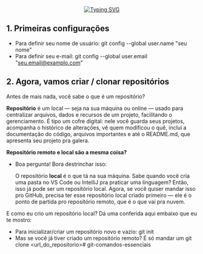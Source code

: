 <div align="center">
  <a href="https://git.io/typing-svg">
    <img src="https://readme-typing-svg.demolab.com?font=Fira+Code&weight=700&size=22&duration=3000&pause=1000&color=FFD700&center=true&vCenter=true&width=900&lines=Dominando+o+Git:+Seu+Guia+Essencial+Multilingue+(PT,+EN,+ES)" alt="Typing SVG">
  </a>
</div>

## 1. Primeiras configurações

- Para definir seu nome de usuário: git config --global user.name "seu nome"
- Para definir seu e-mail: git config --global user.email "seu.email@examplo.com"

## 2. Agora, vamos criar / clonar repositórios

Antes de mais nada, você sabe o que é um repositório?

<span><strong>Repositório</strong></span> é um local — seja na sua máquina ou online — usado para centralizar arquivos, dados e recursos de um projeto, facilitando o gerenciamento. É tipo um cofre digital: nele você guarda seus projetos, acompanha o histórico de alterações, vê quem modificou o quê, inclui a documentação do código, arquivos importantes e até o README.md, que apresenta seu projeto pra galera.

<p><strong>Repositório remoto e local são a mesma coisa?</strong></p>

- Boa pergunta! Bora destrinchar isso:

  O repositório <strong>local</strong> é o que tá na sua máquina. Sabe quando você cria uma pasta no VS Code ou IntelliJ pra praticar uma linguagem? Então, isso já pode ser um repositório local. Agora, se você quiser mandar isso pro GitHub, precisa ter esse repositório local criado primeiro — ele é o ponto de partida pro repositório remoto, que é o que vai pra nuvem.

E como eu crio um repositório local? Dá uma conferida aqui embaixo que eu te mostro:

- Para inicializar/criar um repositório novo e vazio: git init
- Mas se você já tiver criado um repositório remoto? É só mandar um git clone <url_do_repositorio># git-comandos-essenciais
